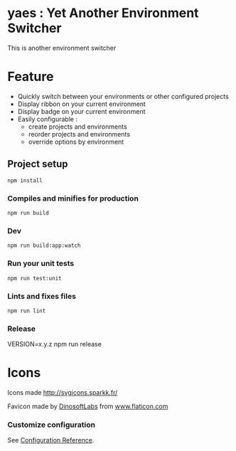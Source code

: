 # yaes : Yet Another Environment Switcher

This is another environment switcher

# Feature
- Quickly switch between your environments or other configured projects
- Display ribbon on your current environment
- Display badge on your current environment
- Easily configurable :
  - create projects and environments
  - reorder projects and environments
  - override options by environment

## Project setup
```
npm install
```

### Compiles and minifies for production
```
npm run build
```

### Dev
```
npm run build:app:watch
```

### Run your unit tests
```
npm run test:unit
```

### Lints and fixes files
```
npm run lint
```

### Release

VERSION=x.y.z npm run release

# Icons

Icons made http://svgicons.sparkk.fr/

Favicon made by <a href="https://www.flaticon.com/authors/dinosoftlabs" title="DinosoftLabs">DinosoftLabs</a> from <a href="https://www.flaticon.com/" title="Flaticon">www.flaticon.com </a>

### Customize configuration
See [Configuration Reference](https://cli.vuejs.org/config/).
